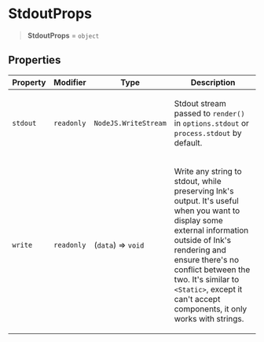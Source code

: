 # StdoutProps

> **StdoutProps** = `object`

## Properties

<table>
<thead>
<tr>
<th>Property</th>
<th>Modifier</th>
<th>Type</th>
<th>Description</th>
</tr>
</thead>
<tbody>
<tr>
<td>

<a id="stdout"></a> `stdout`

</td>
<td>

`readonly`

</td>
<td>

`NodeJS.WriteStream`

</td>
<td>

Stdout stream passed to `render()` in `options.stdout` or `process.stdout` by default.

</td>
</tr>
<tr>
<td>

<a id="write"></a> `write`

</td>
<td>

`readonly`

</td>
<td>

(`data`) => `void`

</td>
<td>

Write any string to stdout, while preserving Ink's output.
It's useful when you want to display some external information outside of Ink's rendering and ensure there's no conflict between the two.
It's similar to `<Static>`, except it can't accept components, it only works with strings.

</td>
</tr>
</tbody>
</table>
